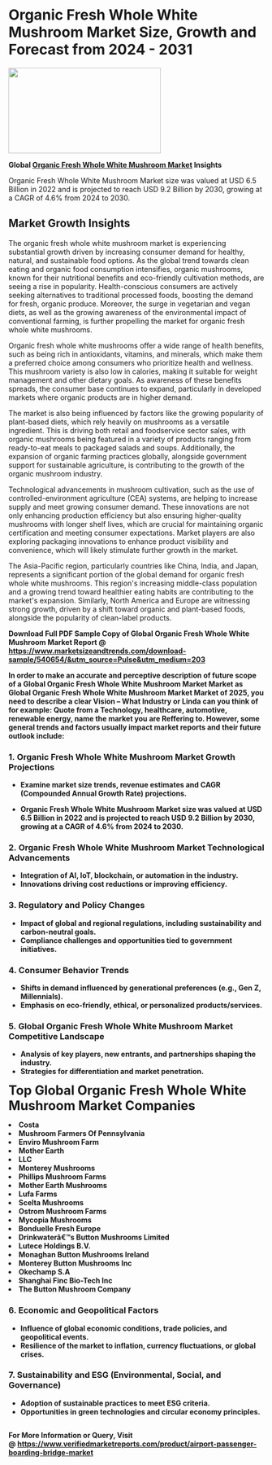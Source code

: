 <H1>Organic Fresh Whole White Mushroom Market Size, Growth and Forecast from 2024 - 2031</H1><img class="aligncenter size-medium wp-image-584254" src="https://thirdeyenews.in/wp-content/uploads/2024/09/Global-Market-Research-300x168.jpeg" alt="" width="300" height="168" /><p><strong>Global&nbsp;<a href="https://www.marketsizeandtrends.com/download-sample/540654/&amp;utm_source=Pulse&amp;utm_medium=203">Organic Fresh Whole White Mushroom Market</a> Insights</strong></p><p>Organic Fresh Whole White Mushroom Market size was valued at USD 6.5 Billion in 2022 and is projected to reach USD 9.2 Billion by 2030, growing at a CAGR of 4.6% from 2024 to 2030.</p><p><h2>Market Growth Insights</h2> <p>The organic fresh whole white mushroom market is experiencing substantial growth driven by increasing consumer demand for healthy, natural, and sustainable food options. As the global trend towards clean eating and organic food consumption intensifies, organic mushrooms, known for their nutritional benefits and eco-friendly cultivation methods, are seeing a rise in popularity. Health-conscious consumers are actively seeking alternatives to traditional processed foods, boosting the demand for fresh, organic produce. Moreover, the surge in vegetarian and vegan diets, as well as the growing awareness of the environmental impact of conventional farming, is further propelling the market for organic fresh whole white mushrooms.</p> <p><strong></strong></p> <p>Organic fresh whole white mushrooms offer a wide range of health benefits, such as being rich in antioxidants, vitamins, and minerals, which make them a preferred choice among consumers who prioritize health and wellness. This mushroom variety is also low in calories, making it suitable for weight management and other dietary goals. As awareness of these benefits spreads, the consumer base continues to expand, particularly in developed markets where organic products are in higher demand.</p> <p>The market is also being influenced by factors like the growing popularity of plant-based diets, which rely heavily on mushrooms as a versatile ingredient. This is driving both retail and foodservice sector sales, with organic mushrooms being featured in a variety of products ranging from ready-to-eat meals to packaged salads and soups. Additionally, the expansion of organic farming practices globally, alongside government support for sustainable agriculture, is contributing to the growth of the organic mushroom industry.</p> <p>Technological advancements in mushroom cultivation, such as the use of controlled-environment agriculture (CEA) systems, are helping to increase supply and meet growing consumer demand. These innovations are not only enhancing production efficiency but also ensuring higher-quality mushrooms with longer shelf lives, which are crucial for maintaining organic certification and meeting consumer expectations. Market players are also exploring packaging innovations to enhance product visibility and convenience, which will likely stimulate further growth in the market.</p> <p>The Asia-Pacific region, particularly countries like China, India, and Japan, represents a significant portion of the global demand for organic fresh whole white mushrooms. This region's increasing middle-class population and a growing trend toward healthier eating habits are contributing to the market's expansion. Similarly, North America and Europe are witnessing strong growth, driven by a shift toward organic and plant-based foods, alongside the popularity of clean-label products.</p> <p><strong></p><p><span class=""><strong>Download Full PDF Sample Copy of Global Organic Fresh Whole White Mushroom Market Report</strong> @ <a href="https://www.marketsizeandtrends.com/download-sample/540654/&amp;utm_source=Pulse&amp;utm_medium=203" target="_blank">https://www.marketsizeandtrends.com/download-sample/540654/&amp;utm_source=Pulse&amp;utm_medium=203</a></span></p><p>In order to make an accurate and perceptive description of future scope of a Global&nbsp;Organic Fresh Whole White Mushroom Market Market as Global&nbsp;Organic Fresh Whole White Mushroom Market Market of 2025, you need to describe a clear Vision &ndash; What Industry or Linda can you think of for example: Quote from a Technology, healthcare, automotive, renewable energy, name the market you are Reffering to. However, some general trends and factors usually impact market reports and their future outlook include:</p><h3>1.&nbsp;<strong>Organic Fresh Whole White Mushroom Market Growth Projections</strong></h3><ul><li>Examine market size trends, revenue estimates and CAGR (Compounded Annual Growth Rate) projections.</li><li><p>Organic Fresh Whole White Mushroom Market size was valued at USD 6.5 Billion in 2022 and is projected to reach USD 9.2 Billion by 2030, growing at a CAGR of 4.6% from 2024 to 2030.</p></li></ul><h3>2.&nbsp;<strong>Organic Fresh Whole White Mushroom Market Technological Advancements</strong></h3><ul><li>Integration of AI, IoT, blockchain, or automation in the industry.</li><li>Innovations driving cost reductions or improving efficiency.</li></ul><h3>3.&nbsp;<strong>Regulatory and Policy Changes</strong></h3><ul><li>Impact of global and regional regulations, including sustainability and carbon-neutral goals.</li><li>Compliance challenges and opportunities tied to government initiatives.</li></ul><h3>4.&nbsp;<strong>Consumer Behavior Trends</strong></h3><ul><li>Shifts in demand influenced by generational preferences (e.g., Gen Z, Millennials).</li><li>Emphasis on eco-friendly, ethical, or personalized products/services.</li></ul><h3>5.&nbsp;<strong>Global Organic Fresh Whole White Mushroom Market Competitive Landscape</strong></h3><ul><li>Analysis of key players, new entrants, and partnerships shaping the industry.</li><li>Strategies for differentiation and market penetration.</li></ul><p data-pm-slice="1 1 []"><span style="color: inherit; font-family: inherit; font-size: 25px;">Top Global Organic Fresh Whole White Mushroom Market Companies</span></p><div class="" data-test-id=""><p><li>Costa</li><li>Mushroom Farmers Of Pennsylvania</li><li>Enviro Mushroom Farm</li><li>Mother Earth</li><li> LLC</li><li>Monterey Mushrooms</li><li>Phillips Mushroom Farms</li><li>Mother Earth Mushrooms</li><li>Lufa Farms</li><li>Scelta Mushrooms</li><li>Ostrom Mushroom Farms</li><li>Mycopia Mushrooms</li><li>Bonduelle Fresh Europe</li><li>Drinkwaterâ€™s Button Mushrooms Limited</li><li>Lutece Holdings B.V.</li><li>Monaghan Button Mushrooms Ireland</li><li>Monterey Button Mushrooms Inc</li><li>Okechamp S.A</li><li>Shanghai Finc Bio-Tech Inc</li><li>The Button Mushroom Company</li></p></div><h3>6.&nbsp;<strong>Economic and Geopolitical Factors</strong></h3><ul><li>Influence of global economic conditions, trade policies, and geopolitical events.</li><li>Resilience of the market to inflation, currency fluctuations, or global crises.</li></ul><h3>7.&nbsp;<strong>Sustainability and ESG (Environmental, Social, and Governance)</strong></h3><ul><li>Adoption of sustainable practices to meet ESG criteria.</li><li>Opportunities in green technologies and circular economy principles.</li></ul><h2><strong style="font-size: 14px;">For More Information or Query, Visit @&nbsp;</strong><a style="background-color: #ffffff; font-size: 14px;" href="https://www.marketsizeandtrends.com/report/organic-fresh-whole-white-mushroom-market/" target="_blank">https://www.verifiedmarketreports.com/product/airport-passenger-boarding-bridge-market</a></h2>
